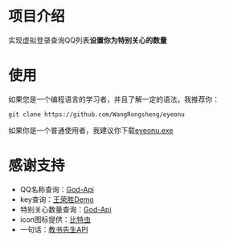 # 项目介绍

实现虚拟登录查询QQ列表**设置你为特别关心的数量**

# 使用

如果您是一个编程语言的学习者，并且了解一定的语法，我推荐你：
```git
git clone https://github.com/WangRongsheng/eyeonu
```

如果你是一个普通使用者，我建议你下载[eyeonu.exe]()

# 感谢支持

- QQ名称查询：[God-Api](https://cloud.qqshabi.cn/)
- key查询：[王荣胜Demo](https://demo.sqdxwz.com/qq/)
- 特别关心数量查询：[God-Api](https://cloud.qqshabi.cn/apidetail/36.html)
- icon图标提供：[比特虫](http://www.bitbug.net/)
- 一句话：[教书先生API](https://api.oioweb.cn/)